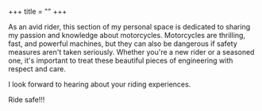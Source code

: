 +++
title = ""
+++

[//]: # (## Moto Posts)
As an avid rider, this section of my personal space is dedicated to sharing my passion and knowledge about motorcycles. 
Motorcycles are thrilling, fast, and powerful machines, but they can also be dangerous if safety measures aren't taken seriously. 
Whether you're a new rider or a seasoned one, it's important to treat these beautiful pieces of engineering with respect and care.


I look forward to hearing about your riding experiences. 

Ride safe!!!




